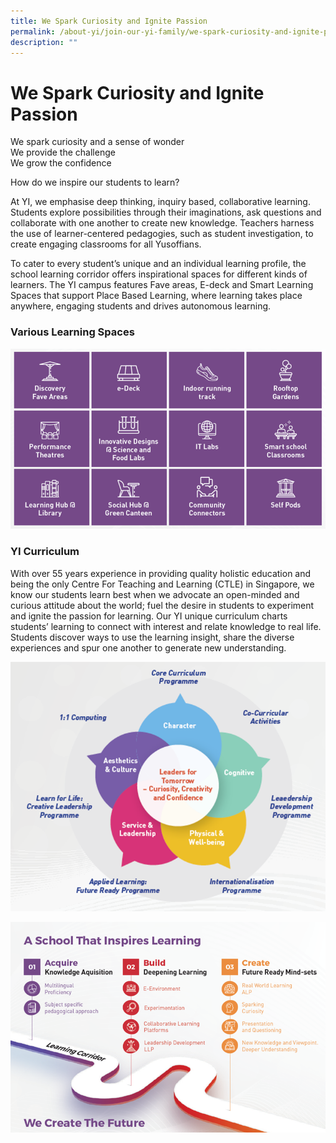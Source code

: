 ```yaml
---
title: We Spark Curiosity and Ignite Passion
permalink: /about-yi/join-our-yi-family/we-spark-curiosity-and-ignite-passion/
description: ""
---
```

# **We Spark Curiosity and Ignite Passion**

We spark curiosity and a sense of wonder      
We provide the challenge     
We grow the confidence

How do we inspire our students to learn?

At YI, we emphasise deep thinking, inquiry based, collaborative learning. Students explore possibilities through their imaginations, ask questions and collaborate with one another to create new knowledge. Teachers harness the use of learner-centered pedagogies, such as student investigation, to create engaging classrooms for all Yusoffians.

To cater to every student’s unique and an individual learning profile, the school learning corridor offers inspirational spaces for different kinds of learners. The YI campus features Fave areas, E-deck and Smart Learning Spaces that support Place Based Learning, where learning takes place anywhere, engaging students and drives autonomous learning.

### Various Learning Spaces

![](/images/1%20(3).png)

### YI Curriculum

With over 55 years experience in providing quality holistic education and being the only Centre For Teaching and Learning (CTLE) in Singapore, we know our students learn best when we advocate an open-minded and curious attitude about the world; fuel the desire in students to experiment and ignite the passion for learning. Our YI unique curriculum charts students’ learning to connect with interest and relate knowledge to real life. Students discover ways to use the learning insight, share the diverse experiences and spur one another to generate new understanding.

![](/images/2%20(1).png)

![](/images/3%20(1).png)
